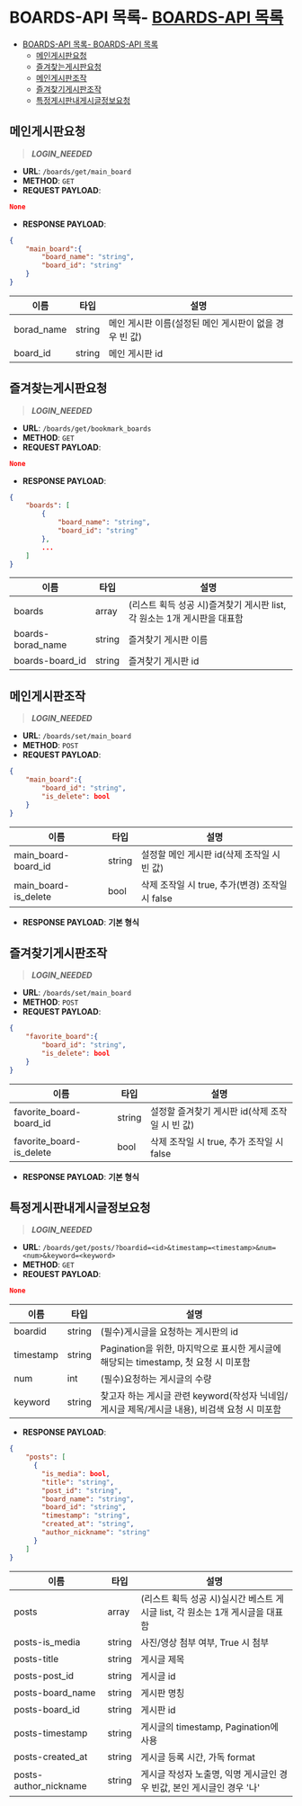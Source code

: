 # BOARDS-API 목록- [BOARDS-API 목록](#boards-api-목록)

- [BOARDS-API 목록- BOARDS-API 목록](#boards-api-목록--boards-api-목록)
  - [메인게시판요청](#메인게시판요청)
  - [즐겨찾는게시판요청](#즐겨찾는게시판요청)
  - [메인게시판조작](#메인게시판조작)
  - [즐겨찾기게시판조작](#즐겨찾기게시판조작)
  - [특정게시판내게시글정보요청](#특정게시판내게시글정보요청)


## 메인게시판요청

>***LOGIN_NEEDED***

- **URL**: `/boards/get/main_board`
- **METHOD**: `GET`
- **REQUEST PAYLOAD**:
```json
None
```
- **RESPONSE PAYLOAD**:

```json
{
    "main_board":{
        "board_name": "string",
        "board_id": "string"
    }
}
```
|이름|타입|설명|
| - | - | - |
|borad_name|string|메인 게시판 이름(설정된 메인 게시판이 없을 경우 빈 값)|
|board_id|string|메인 게시판 id|

## 즐겨찾는게시판요청

>***LOGIN_NEEDED***

- **URL**: `/boards/get/bookmark_boards`
- **METHOD**: `GET`
- **REQUEST PAYLOAD**:
```json
None
```
- **RESPONSE PAYLOAD**:

```json
{
    "boards": [
        {
            "board_name": "string",
            "board_id": "string"
        },
        ...
    ]
}
```
|이름|타입|설명|
| - | - | - |
|boards|array|(리스트 획득 성공 시)즐겨찾기 게시판 list, 각 원소는 1개 게시판을 대표함|
|boards-borad_name|string|즐겨찾기 게시판 이름|
|boards-board_id|string|즐겨찾기 게시판 id|

## 메인게시판조작

>***LOGIN_NEEDED***

- **URL**: `/boards/set/main_board`
- **METHOD**: `POST`
- **REQUEST PAYLOAD**:
```json
{
    "main_board":{
        "board_id": "string",
        "is_delete": bool
    }
}
```
|이름|타입|설명|
| - | - | - |
|main_board-board_id|string|설정할 메인 게시판 id(삭제 조작일 시 빈 값)|
|main_board-is_delete|bool|삭제 조작일 시 true, 추가(변경) 조작일 시 false|
- **RESPONSE PAYLOAD**: **기본 형식**

## 즐겨찾기게시판조작

>***LOGIN_NEEDED***

- **URL**: `/boards/set/main_board`
- **METHOD**: `POST`
- **REQUEST PAYLOAD**:
```json
{
    "favorite_board":{
        "board_id": "string",
        "is_delete": bool
    }
}
```
|이름|타입|설명|
| - | - | - |
|favorite_board-board_id|string|설정할 즐겨찾기 게시판 id(삭제 조작일 시 빈 값)|
|favorite_board-is_delete|bool|삭제 조작일 시 true, 추가 조작일 시 false|
- **RESPONSE PAYLOAD**: **기본 형식**

## 특정게시판내게시글정보요청

>***LOGIN_NEEDED***

- **URL**: `/boards/get/posts/?boardid=<id>&timestamp=<timestamp>&num=<num>&keyword=<keyword>`
- **METHOD**: `GET`
- **REOUEST PAYLOAD**:
```json
None
```
|이름|타입|설명|
| - | - | - |
|boardid|string|(필수)게시글을 요청하는 게시판의 id|
|timestamp|string|Pagination을 위한, 마지막으로 표시한 게시글에 해당되는 timestamp, 첫 요청 시 미포함|
|num|int|(필수)요청하는 게시글의 수량|
|keyword|string|찾고자 하는 게시글 관련 keyword(작성자 닉네임/게시글 제목/게시글 내용), 비검색 요청 시 미포함|
- **RESPONSE PAYLOAD**:
```json
{
    "posts": [
      {
        "is_media": bool,
        "title": "string",
        "post_id": "string",
        "board_name": "string",
        "board_id": "string",
        "timestamp": "string",
        "created_at": "string",
        "author_nickname": "string"
      }
    ]
}
```
|이름|타입|설명|
| - | - | - |
|posts|array|(리스트 획득 성공 시)실시간 베스트 게시글 list, 각 원소는 1개 게시글을 대표함|
|posts-is_media|string|사진/영상 첨부 여부, True 시 첨부|
|posts-title|string|게시글 제목|
|posts-post_id|string|게시글 id|
|posts-board_name|string|게시판 명칭|
|posts-board_id|string|게시판 id|
|posts-timestamp|string|게시글의 timestamp, Pagination에 사용|
|posts-created_at|string|게시글 등록 시간, 가독 format|
|posts-author_nickname|string|게시글 작성자 노출명, 익명 게시글인 경우 빈값, 본인 게시글인 경우 '나'|